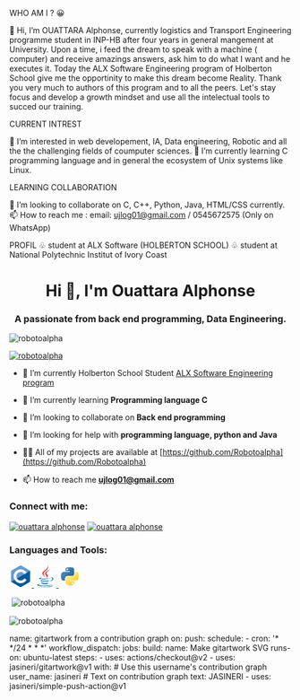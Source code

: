 WHO AM I ? 😀
  
  👋 Hi, I’m OUATTARA Alphonse, currently logistics and Transport
  Engineering programme student in INP-HB after four years in general 
  mangement at University. Upon a time, i feed the dream to speak 
  with a machine ( computer) and receive amazings answers, ask him to do 
  what I want and he executes it. Today the ALX Software Engineering program 
  of Holberton School give me the opportinity to make this dream become
  Reality. Thank you very much to authors of this program and to all the peers. 
  Let's stay focus and develop a growth mindset and use all the intelectual tools 
  to succed our training.

CURRENT INTREST 

  👀 I’m interested in web developement, IA, Data engineering, Robotic and all the 
  the challenging fields of coumputer sciences.
  🌱 I’m currently learning C programming language and in general the ecosystem of 
  Unix systems like Linux.
 
LEARNING COLLABORATION

  💞️ I’m looking to collaborate on C, C++, Python, Java, HTML/CSS currently.
  📫 How to reach me : email: ujlog01@gmail.com / 0545672575 (Only on WhatsApp)

PROFIL
  ♧ student at ALX Software (HOLBERTON SCHOOL) 
  ♧ student at National Polytechnic Institut of Ivory Coast 

  
<!---
Robotoalpha/Robotoalpha is a ✨ special ✨ repository because its `README.md` (this file) appears on your GitHub profile.
You can click the Preview link to take a look at your changes.
--->
<h1 align="center">Hi 👋, I'm Ouattara Alphonse</h1>
<h3 align="center">A passionate from back end programming, Data Engineering.</h3>

<p align="left"> <img src="https://komarev.com/ghpvc/?username=robotoalpha&label=Profile%20views&color=0e75b6&style=flat" alt="robotoalpha" /> </p>

<p align="left"> <a href="https://github.com/ryo-ma/github-profile-trophy"><img src="https://github-profile-trophy.vercel.app/?username=robotoalpha" alt="robotoalpha" /></a> </p>

- 🔭 I’m currently Holberton School Student [ALX Software Engineering program](https://alx-intranet.hbtn.io/projects/215)

- 🌱 I’m currently learning **Programming language C**

- 👯 I’m looking to collaborate on **Back end programming**

- 🤝 I’m looking for help with **programming language, python and Java**

- 👨‍💻 All of my projects are available at [https://github.com/Robotoalpha](https://github.com/Robotoalpha)

- 📫 How to reach me **ujlog01@gmail.com**

<h3 align="left">Connect with me:</h3>
<p align="left">
<a href="https://linkedin.com/in/ouattara alphonse" target="blank"><img align="center" src="https://raw.githubusercontent.com/rahuldkjain/github-profile-readme-generator/master/src/images/icons/Social/linked-in-alt.svg" alt="ouattara alphonse" height="30" width="40" /></a>
<a href="https://instagram.com/ouattara alphonse" target="blank"><img align="center" src="https://raw.githubusercontent.com/rahuldkjain/github-profile-readme-generator/master/src/images/icons/Social/instagram.svg" alt="ouattara alphonse" height="30" width="40" /></a>
</p>

<h3 align="left">Languages and Tools:</h3>
<p align="left"> <a href="https://www.cprogramming.com/" target="_blank" rel="noreferrer"> <img src="https://raw.githubusercontent.com/devicons/devicon/master/icons/c/c-original.svg" alt="c" width="40" height="40"/> </a> <a href="https://www.java.com" target="_blank" rel="noreferrer"> <img src="https://raw.githubusercontent.com/devicons/devicon/master/icons/java/java-original.svg" alt="java" width="40" height="40"/> </a> <a href="https://www.python.org" target="_blank" rel="noreferrer"> <img src="https://raw.githubusercontent.com/devicons/devicon/master/icons/python/python-original.svg" alt="python" width="40" height="40"/> </a> </p>

<p>&nbsp;<img align="center" src="https://github-readme-stats.vercel.app/api?username=robotoalpha&show_icons=true&locale=en" alt="robotoalpha" /></p>

<p><img align="center" src="https://github-readme-streak-stats.herokuapp.com/?user=robotoalpha&" alt="robotoalpha" /></p>


 name: gitartwork from a contribution graph
 on: 
   push:
   schedule:
     - cron: '* */24 * * *'
   workflow_dispatch:
 jobs:
   build:
     name: Make gitartwork SVG
     runs-on: ubuntu-latest
     steps:
       - uses: actions/checkout@v2
       - uses: jasineri/gitartwork@v1
         with:
            # Use this username's contribution graph  
            user_name: jasineri
            # Text on contribution graph 
            text: JASINERI
       - uses: jasineri/simple-push-action@v1

